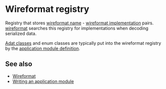 # Wireformat registry

Registry that stores [wireformat name](def://) - [wireformat implementation](def://) pairs. [wireformat](def://)
searches this registry for implementations when decoding serialized data.

[Adat classes](def://) and enum classes are typically put into the wireformat registry by the
[application module definition](def://).

## See also

- [Wireformat](guide://)
- [Writing an application module](guide://)